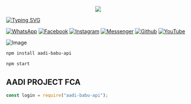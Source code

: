## <h3 align="center">
  
  <p align="center"><img src="https://img.shields.io/badge/WELCOME%20TO -AADI PROJECT-green?colorA=%23ff0000&colorB=%23017e40&style=flat-square">  
  
</h3>

[![Typing SVG](https://readme-typing-svg.herokuapp.com?font=Neuton&font-weight=bold&size=20&color=FFFF00&background=FF0000&center=true&vCenter=true&width=400&height=60&lines=HELLO+FRIENDS+I'M+MR+AADI+BABU+🙂+🤞;AADI-BABU+PROGRAMMING;AADI+BABU-API;THANKYOU+FOR+USING+AADI+PROJECT&border=20px+solid+000000&speed=100)](https://git.io/typing-svg)

[![WhatsApp](https://img.shields.io/badge/WhatsApp-red?style=for-the-badge&logo=whatsapp)](https://wa.me/+919548950035)
[![Facebook](https://img.shields.io/badge/Facebook-green?style=for-the-badge&logo=facebook)](https://www.facebook.com/aadi.babu123)
[![Instagram](https://img.shields.io/badge/Instagram-purple?style=for-the-badge&logo=instagram)](https://www.instagram.com/aadi_.status)
[![Messenger](https://img.shields.io/badge/Chat-Messenger-blue?style=for-the-badge&logo=messenger)](https://m.me/100066401546757)
[![Github](https://img.shields.io/badge/Github-MrDarkYTgreen?style=for-the-badge&logo=github)](https://github.com/aadi-project3608)
[![YouTube](https://img.shields.io/badge/YouTube-red?style=for-the-badge&logo=youtube)](https://www.youtube.com/@aadi)

![Image](https://i.imgur.com/ZOZv3qU.jpeg)

```bash
npm install aadi-babu-api
```
```bash
npm start
```

## AADI PROJECT FCA 
```js
const login = require("aadi-babu-api");
```
